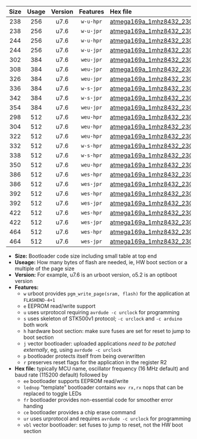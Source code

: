 |Size|Usage|Version|Features|Hex file|
|:-:|:-:|:-:|:-:|:--|
|238|256|u7.6|`w-u-hpr`|[atmega169a_1mhz8432_230400bps_ur.hex](https://raw.githubusercontent.com/stefanrueger/urboot/main//atmega169a_1mhz8432_230400bps_ur.hex)|
|238|256|u7.6|`w-u-jpr`|[atmega169a_1mhz8432_230400bps_ur_vbl.hex](https://raw.githubusercontent.com/stefanrueger/urboot/main//atmega169a_1mhz8432_230400bps_ur_vbl.hex)|
|244|256|u7.6|`w-u-hpr`|[atmega169a_1mhz8432_230400bps_lednop_ur.hex](https://raw.githubusercontent.com/stefanrueger/urboot/main//atmega169a_1mhz8432_230400bps_lednop_ur.hex)|
|244|256|u7.6|`w-u-jpr`|[atmega169a_1mhz8432_230400bps_lednop_ur_vbl.hex](https://raw.githubusercontent.com/stefanrueger/urboot/main//atmega169a_1mhz8432_230400bps_lednop_ur_vbl.hex)|
|302|384|u7.6|`weu-jpr`|[atmega169a_1mhz8432_230400bps_ee_ur_vbl.hex](https://raw.githubusercontent.com/stefanrueger/urboot/main//atmega169a_1mhz8432_230400bps_ee_ur_vbl.hex)|
|308|384|u7.6|`weu-jpr`|[atmega169a_1mhz8432_230400bps_ee_lednop_ur_vbl.hex](https://raw.githubusercontent.com/stefanrueger/urboot/main//atmega169a_1mhz8432_230400bps_ee_lednop_ur_vbl.hex)|
|326|384|u7.6|`weu-jpr`|[atmega169a_1mhz8432_230400bps_ee_lednop_fr_ur_vbl.hex](https://raw.githubusercontent.com/stefanrueger/urboot/main//atmega169a_1mhz8432_230400bps_ee_lednop_fr_ur_vbl.hex)|
|336|384|u7.6|`w-s-jpr`|[atmega169a_1mhz8432_230400bps_vbl.hex](https://raw.githubusercontent.com/stefanrueger/urboot/main//atmega169a_1mhz8432_230400bps_vbl.hex)|
|342|384|u7.6|`w-s-jpr`|[atmega169a_1mhz8432_230400bps_lednop_vbl.hex](https://raw.githubusercontent.com/stefanrueger/urboot/main//atmega169a_1mhz8432_230400bps_lednop_vbl.hex)|
|354|384|u7.6|`weu-jpr`|[atmega169a_1mhz8432_230400bps_ee_lednop_fr_ce_ur_vbl.hex](https://raw.githubusercontent.com/stefanrueger/urboot/main//atmega169a_1mhz8432_230400bps_ee_lednop_fr_ce_ur_vbl.hex)|
|298|512|u7.6|`weu-hpr`|[atmega169a_1mhz8432_230400bps_ee_ur.hex](https://raw.githubusercontent.com/stefanrueger/urboot/main//atmega169a_1mhz8432_230400bps_ee_ur.hex)|
|304|512|u7.6|`weu-hpr`|[atmega169a_1mhz8432_230400bps_ee_lednop_ur.hex](https://raw.githubusercontent.com/stefanrueger/urboot/main//atmega169a_1mhz8432_230400bps_ee_lednop_ur.hex)|
|322|512|u7.6|`weu-hpr`|[atmega169a_1mhz8432_230400bps_ee_lednop_fr_ur.hex](https://raw.githubusercontent.com/stefanrueger/urboot/main//atmega169a_1mhz8432_230400bps_ee_lednop_fr_ur.hex)|
|332|512|u7.6|`w-s-hpr`|[atmega169a_1mhz8432_230400bps.hex](https://raw.githubusercontent.com/stefanrueger/urboot/main//atmega169a_1mhz8432_230400bps.hex)|
|338|512|u7.6|`w-s-hpr`|[atmega169a_1mhz8432_230400bps_lednop.hex](https://raw.githubusercontent.com/stefanrueger/urboot/main//atmega169a_1mhz8432_230400bps_lednop.hex)|
|350|512|u7.6|`weu-hpr`|[atmega169a_1mhz8432_230400bps_ee_lednop_fr_ce_ur.hex](https://raw.githubusercontent.com/stefanrueger/urboot/main//atmega169a_1mhz8432_230400bps_ee_lednop_fr_ce_ur.hex)|
|386|512|u7.6|`wes-hpr`|[atmega169a_1mhz8432_230400bps_ee.hex](https://raw.githubusercontent.com/stefanrueger/urboot/main//atmega169a_1mhz8432_230400bps_ee.hex)|
|386|512|u7.6|`wes-jpr`|[atmega169a_1mhz8432_230400bps_ee_vbl.hex](https://raw.githubusercontent.com/stefanrueger/urboot/main//atmega169a_1mhz8432_230400bps_ee_vbl.hex)|
|392|512|u7.6|`wes-hpr`|[atmega169a_1mhz8432_230400bps_ee_lednop.hex](https://raw.githubusercontent.com/stefanrueger/urboot/main//atmega169a_1mhz8432_230400bps_ee_lednop.hex)|
|392|512|u7.6|`wes-jpr`|[atmega169a_1mhz8432_230400bps_ee_lednop_vbl.hex](https://raw.githubusercontent.com/stefanrueger/urboot/main//atmega169a_1mhz8432_230400bps_ee_lednop_vbl.hex)|
|422|512|u7.6|`wes-hpr`|[atmega169a_1mhz8432_230400bps_ee_lednop_fr.hex](https://raw.githubusercontent.com/stefanrueger/urboot/main//atmega169a_1mhz8432_230400bps_ee_lednop_fr.hex)|
|422|512|u7.6|`wes-jpr`|[atmega169a_1mhz8432_230400bps_ee_lednop_fr_vbl.hex](https://raw.githubusercontent.com/stefanrueger/urboot/main//atmega169a_1mhz8432_230400bps_ee_lednop_fr_vbl.hex)|
|464|512|u7.6|`wes-hpr`|[atmega169a_1mhz8432_230400bps_ee_lednop_fr_ce.hex](https://raw.githubusercontent.com/stefanrueger/urboot/main//atmega169a_1mhz8432_230400bps_ee_lednop_fr_ce.hex)|
|464|512|u7.6|`wes-jpr`|[atmega169a_1mhz8432_230400bps_ee_lednop_fr_ce_vbl.hex](https://raw.githubusercontent.com/stefanrueger/urboot/main//atmega169a_1mhz8432_230400bps_ee_lednop_fr_ce_vbl.hex)|

- **Size:** Bootloader code size including small table at top end
- **Useage:** How many bytes of flash are needed, ie, HW boot section or a multiple of the page size
- **Version:** For example, u7.6 is an urboot version, o5.2 is an optiboot version
- **Features:**
  + `w` urboot provides `pgm_write_page(sram, flash)` for the application at `FLASHEND-4+1`
  + `e` EEPROM read/write support
  + `u` uses urprotocol requiring `avrdude -c urclock` for programming
  + `s` uses skeleton of STK500v1 protocol; `-c urclock` and `-c arduino` both work
  + `h` hardware boot section: make sure fuses are set for reset to jump to boot section
  + `j` vector bootloader: uploaded applications *need to be patched externally*, eg, using `avrdude -c urclock`
  + `p` bootloader protects itself from being overwritten
  + `r` preserves reset flags for the application in the register R2
- **Hex file:** typically MCU name, oscillator frequency (16 MHz default) and baud rate (115200 default) followed by
  + `ee` bootloader supports EEPROM read/write
  + `lednop` "template" bootloader contains `mov rx,rx` nops that can be replaced to toggle LEDs
  + `fr` bootloader provides non-essential code for smoother error handing
  + `ce` bootloader provides a chip erase command
  + `ur` uses urprotocol and requires `avrdude -c urclock` for programming
  + `vbl` vector bootloader: set fuses to jump to reset, not the HW boot section

